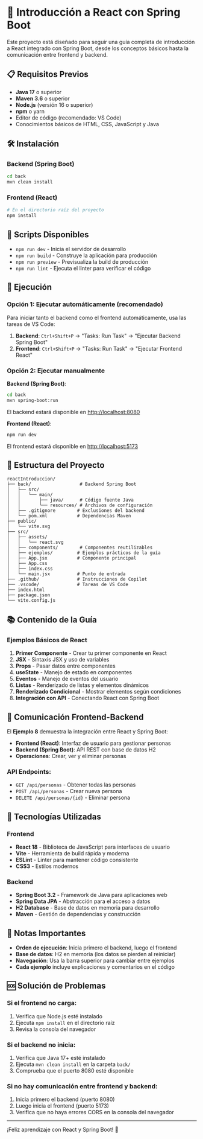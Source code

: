 # 🚀 Introducción a React con Spring Boot

Este proyecto está diseñado para seguir una guía completa de introducción a React integrado con Spring Boot, desde los conceptos básicos hasta la comunicación entre frontend y backend.

## 📋 Requisitos Previos

- **Java 17** o superior
- **Maven 3.6** o superior
- **Node.js** (versión 16 o superior)
- **npm** o yarn
- Editor de código (recomendado: VS Code)
- Conocimientos básicos de HTML, CSS, JavaScript y Java

## 🛠️ Instalación

### Backend (Spring Boot)
```bash
cd back
mvn clean install
```

### Frontend (React)
```bash
# En el directorio raíz del proyecto
npm install
```

## 🎯 Scripts Disponibles

- `npm run dev` - Inicia el servidor de desarrollo
- `npm run build` - Construye la aplicación para producción
- `npm run preview` - Previsualiza la build de producción
- `npm run lint` - Ejecuta el linter para verificar el código

## 🚀 Ejecución

### Opción 1: Ejecutar automáticamente (recomendado)

Para iniciar tanto el backend como el frontend automáticamente, usa las tareas de VS Code:

1. **Backend**: `Ctrl+Shift+P` → "Tasks: Run Task" → "Ejecutar Backend Spring Boot"
2. **Frontend**: `Ctrl+Shift+P` → "Tasks: Run Task" → "Ejecutar Frontend React"

### Opción 2: Ejecutar manualmente

**Backend (Spring Boot)**:
```bash
cd back
mvn spring-boot:run
```
El backend estará disponible en [http://localhost:8080](http://localhost:8080)

**Frontend (React)**:
```bash
npm run dev
```
El frontend estará disponible en [http://localhost:5173](http://localhost:5173)

## 📁 Estructura del Proyecto

```
reactIntroduccion/
├── back/                  # Backend Spring Boot
│   ├── src/
│   │   └── main/
│   │       ├── java/      # Código fuente Java
│   │       └── resources/ # Archivos de configuración
│   ├── .gitignore        # Exclusiones del backend
│   └── pom.xml           # Dependencias Maven
├── public/
│   └── vite.svg
├── src/
│   ├── assets/
│   │   └── react.svg
│   ├── components/        # Componentes reutilizables
│   ├── ejemplos/         # Ejemplos prácticos de la guía
│   ├── App.jsx           # Componente principal
│   ├── App.css
│   ├── index.css
│   └── main.jsx          # Punto de entrada
├── .github/              # Instrucciones de Copilot
├── .vscode/              # Tareas de VS Code
├── index.html
├── package.json
└── vite.config.js
```

## 📚 Contenido de la Guía

### Ejemplos Básicos de React
1. **Primer Componente** - Crear tu primer componente en React
2. **JSX** - Sintaxis JSX y uso de variables
3. **Props** - Pasar datos entre componentes
4. **useState** - Manejo de estado en componentes
5. **Eventos** - Manejo de eventos del usuario
6. **Listas** - Renderizado de listas y elementos dinámicos
7. **Renderizado Condicional** - Mostrar elementos según condiciones
8. **Integración con API** - Conectando React con Spring Boot

## 🔗 Comunicación Frontend-Backend

El **Ejemplo 8** demuestra la integración entre React y Spring Boot:

- **Frontend (React)**: Interfaz de usuario para gestionar personas
- **Backend (Spring Boot)**: API REST con base de datos H2
- **Operaciones**: Crear, ver y eliminar personas

### API Endpoints:
- `GET /api/personas` - Obtener todas las personas
- `POST /api/personas` - Crear nueva persona
- `DELETE /api/personas/{id}` - Eliminar persona

## 🎨 Tecnologías Utilizadas

### Frontend
- **React 18** - Biblioteca de JavaScript para interfaces de usuario
- **Vite** - Herramienta de build rápida y moderna
- **ESLint** - Linter para mantener código consistente
- **CSS3** - Estilos modernos

### Backend
- **Spring Boot 3.2** - Framework de Java para aplicaciones web
- **Spring Data JPA** - Abstracción para el acceso a datos
- **H2 Database** - Base de datos en memoria para desarrollo
- **Maven** - Gestión de dependencias y construcción



## 📝 Notas Importantes

- **Orden de ejecución**: Inicia primero el backend, luego el frontend
- **Base de datos**: H2 en memoria (los datos se pierden al reiniciar)
- **Navegación**: Usa la barra superior para cambiar entre ejemplos
- **Cada ejemplo** incluye explicaciones y comentarios en el código

## 🆘 Solución de Problemas

### Si el frontend no carga:
1. Verifica que Node.js esté instalado
2. Ejecuta `npm install` en el directorio raíz
3. Revisa la consola del navegador

### Si el backend no inicia:
1. Verifica que Java 17+ esté instalado
2. Ejecuta `mvn clean install` en la carpeta `back/`
3. Comprueba que el puerto 8080 esté disponible

### Si no hay comunicación entre frontend y backend:
1. Inicia primero el backend (puerto 8080)
2. Luego inicia el frontend (puerto 5173)
3. Verifica que no haya errores CORS en la consola del navegador

---

¡Feliz aprendizaje con React y Spring Boot! 🎉
